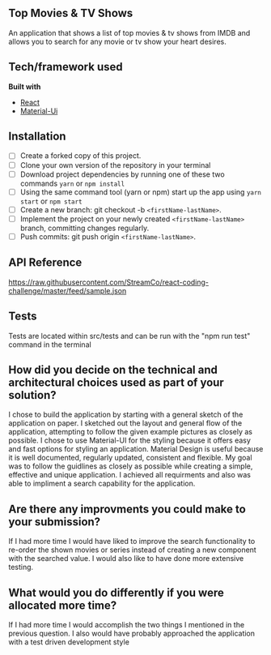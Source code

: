 ## Top Movies & TV Shows
An application that shows a list of top movies & tv shows from IMDB and allows you to search for any movie or tv show your heart desires. 

## Tech/framework used
<b>Built with</b>
- [React](https://reactjs.org/)
- [Material-Ui](https://material-ui.com/)

## Installation
- [ ] Create a forked copy of this project.
- [ ] Clone your own version of the repository in your terminal
- [ ] Download project dependencies by running one of these two commands `yarn` or `npm install`
- [ ] Using the same command tool (yarn or npm) start up the app using `yarn start` or `npm start`
- [ ] Create a new branch: git checkout -b `<firstName-lastName>`.
- [ ] Implement the project on your newly created `<firstName-lastName>` branch, committing changes regularly.
- [ ] Push commits: git push origin `<firstName-lastName>`.

## API Reference
https://raw.githubusercontent.com/StreamCo/react-coding-challenge/master/feed/sample.json

## Tests
Tests are located within src/tests and can be run with the "npm run test" command in the terminal 

## How did you decide on the technical and architectural choices used as part of your solution?
I chose to build the application by starting with a general sketch of the application on paper. I sketched out the layout and general flow of the application, attempting to follow the given example pictures as closely as possible. I chose to use Material-UI for the styling because it offers easy and fast options for styling an application. Material Design is useful because it is well documented, regularly updated, consistent and flexible. My goal was to follow the guidlines as closely as possible while creating a simple, effective and unique application. I achieved all requirments and also was able to impliment a search capability for the application. 

## Are there any improvments you could make to your submission? 
If I had more time I would have liked to improve the search functionality to re-order the shown movies or series instead of creating a new component with the searched value. I would also like to have done more extensive testing. 

## What would you do differently if you were allocated more time? 
If I had more time I would accomplish the two things I mentioned in the previous question. I also would have probably approached the application with a test driven development style



 

